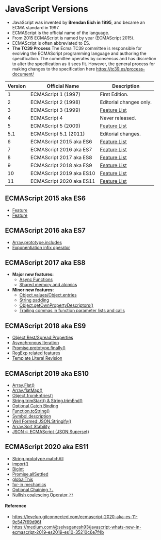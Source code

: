 # JavaScript Versions

- JavaScript was invented by **Brendan Eich in 1995**, and became an ECMA standard in 1997.
- ECMAScript is the official name of the language.
- From 2015 ECMAScript is named by year (ECMAScript 2015).
- ECMAScript is often abbreviated to ES.
- **The TC39 Process** The Ecma TC39 committee is responsible for evolving the ECMAScript programming language and authoring the specification. The committee operates by consensus and has discretion to alter the specification as it sees fit. However, the general process for making changes to the specification here https://tc39.es/process-document/

| Version |	Official Name	| Description
| --- | --- | --- |
1	| ECMAScript 1 (1997)	| First Edition.
2	| ECMAScript 2 (1998)	| Editorial changes only.
3	| ECMAScript 3 (1999)	| [Feature List](/#link)
4	| ECMAScript 4	| Never released.
5	| ECMAScript 5 (2009) | [Feature List](/#link)
5.1	| ECMAScript 5.1 (2011)	| Editorial changes.
6	| ECMAScript 2015 aka ES6 | [Feature List](#ecmascript-2015-aka-es6)
7	| ECMAScript 2016	aka ES7 | [Feature List](#ecmascript-2016-aka-es7)
8	| ECMAScript 2017	aka ES8 | [Feature List](#ecmascript-2017-aka-es8)
9	| ECMAScript 2018 aka ES9 | [Feature List](#ecmascript-2018-aka-es9)
10 | ECMAScript 2019 aka ES10 | [Feature List](#ecmascript-2019-aka-es10)
11	| ECMAScript 2020 aka ES11 | [Feature List](/#ecmascript-2020-aka-es11)

## ECMAScript 2015 aka ES6
- [Feature](#link)
- [Feature](#link)

## ECMAScript 2016 aka ES7
- [Array.prototype.includes](#link)
- [Exponentiation infix operator](#link)

## ECMAScript 2017 aka ES8
- **Major new features:**
  - [Async Functions](#link)
  - [Shared memory and atomics](#link)
- **Minor new features:**
  - [Object.values/Object.entries](#link)
  - [String padding](#link)
  - [Object.getOwnPropertyDescriptors()](#link)
  - [Trailing commas in function parameter lists and calls](#link)

## ECMAScript 2018 aka ES9
- [Object Rest/Spread Properties](#link)
- [Asynchronous Iteration](#link)
- [Promise.prototype.finally()](#link)
- [RegExp related features](#link)
- [Template Literal Revision](#link)

## ECMAScript 2019 aka ES10
- [Array.Flat()](#link)
- [Array.flatMap()](#link)
- [Object.fromEntries()](#link)
- [String.trimStart() & String.trimEnd()](#link)
- [Optional Catch Binding](#link)
- [Function.toString()](#link)
- [Symbol.description](#link)
- [Well Formed JSON.Stringify()](#link)
- [Array.Sort Stability](#link)
- [JSON ⊂ ECMAScript (JSON Superset)](#link)

## ECMAScript 2020 aka ES11
- [String.prototype.matchAll](#link)
- [import()](#link)
- [BigInt](#link)
- [Promise.allSettled](#link)
- [globalThis](#link)
- [for-in mechanics](#link)
- [Optional Chaining ```?.```](#link)
- [Nullish coalescing Operator ```??```](#link)


#### Reference
- https://levelup.gitconnected.com/ecmascript-2020-aka-es-11-9c547f69d96f
- https://medium.com/@selvaganesh93/javascript-whats-new-in-ecmascript-2019-es2019-es10-35210c6e7f4b

